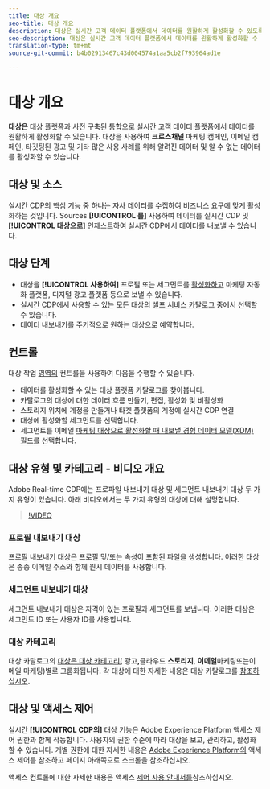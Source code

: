 ```yaml
---
title: 대상 개요
seo-title: 대상 개요
description: 대상은 실시간 고객 데이터 플랫폼에서 데이터를 원활하게 활성화할 수 있도록 대상 플랫폼과의 사전 구축된 통합입니다. Adobe의 실시간 고객 데이터 플랫폼에서 대상을 사용하여 크로스 채널 마케팅 캠페인, 이메일 캠페인, 타깃팅된 광고 및 기타 많은 사용 사례를 위해 알려진 알 수 없는 데이터를 활성화할 수 있습니다.
seo-description: 대상은 실시간 고객 데이터 플랫폼에서 데이터를 원활하게 활성화할 수 있도록 대상 플랫폼과의 사전 구축된 통합입니다. Adobe의 실시간 고객 데이터 플랫폼에서 대상을 사용하여 크로스 채널 마케팅 캠페인, 이메일 캠페인, 타깃팅된 광고 및 기타 많은 사용 사례를 위해 알려진 알 수 없는 데이터를 활성화할 수 있습니다.
translation-type: tm+mt
source-git-commit: b4b02913467c43d004574a1aa5cb2f793964ad1e

---
```



# 대상 개요

**대상은** 대상 플랫폼과 사전 구축된 통합으로 실시간 고객 데이터 플랫폼에서 데이터를 원활하게 활성화할 수 있습니다. 대상을 사용하여 **크로스채널** 마케팅 캠페인, 이메일 캠페인, 타깃팅된 광고 및 기타 많은 사용 사례를 위해 알려진 데이터 및 알 수 없는 데이터를 활성화할 수 있습니다.

## 대상 및 소스

실시간 CDP의 핵심 기능 중 하나는 자사 데이터를 수집하여 비즈니스 요구에 맞게 활성화하는 것입니다. Sources **[!UICONTROL 를]** 사용하여 데이터를 실시간 CDP 및 **[!UICONTROL 대상으로]** 인제스트하여 실시간 CDP에서 데이터를 내보낼 수 있습니다.

## 대상 단계

* 대상을 **[!UICONTROL 사용하여]** 프로필 또는 세그먼트를 [활성화하고](/help/rtcdp/destinations/activate-destinations.md) 마케팅 자동화 플랫폼, 디지털 광고 플랫폼 등으로 보낼 수 있습니다.
* 실시간 CDP에서 사용할 수 있는 모든 대상의 [셀프 서비스 카탈로그](/help/rtcdp/destinations/destinations-catalog.md) 중에서 선택할 수 있습니다.
* 데이터 내보내기를 주기적으로 원하는 대상으로 예약합니다.

## 컨트롤

대상 작업 [영역의](/help/rtcdp/destinations/destinations-workspace.md) 컨트롤을 사용하여 다음을 수행할 수 있습니다.

* 데이터를 활성화할 수 있는 대상 플랫폼 카탈로그를 찾아봅니다.
* 카탈로그의 대상에 대한 데이터 흐름 만들기, 편집, 활성화 및 비활성화
* 스토리지 위치에 계정을 만들거나 타겟 플랫폼의 계정에 실시간 CDP 연결
* 대상에 활성화할 세그먼트를 선택합니다.
* 세그먼트를 이메일 [마케팅 대상으로 활성화할 때 내보낼 경험 데이터 모델(XDM) 필드를](https://www.adobe.io/apis/experienceplatform/home/xdm/xdmservices.html#!api-specification/markdown/narrative/technical_overview/schema_registry/xdm_system/xdm_system_in_experience_platform.md) 선택합니다.

## 대상 유형 및 카테고리 - 비디오 개요

Adobe Real-time CDP에는 프로파일 내보내기 대상 및 세그먼트 내보내기 대상 두 가지 유형이 있습니다. 아래 비디오에서는 두 가지 유형의 대상에 대해 설명합니다.

>[!VIDEO](https://video.tv.adobe.com/v/29707?quality=12)

### 프로필 내보내기 대상

프로필 내보내기 대상은 프로필 및/또는 속성이 포함된 파일을 생성합니다. 이러한 대상은 종종 이메일 주소와 함께 원시 데이터를 사용합니다.

### 세그먼트 내보내기 대상

세그먼트 내보내기 대상은 자격이 있는 프로필과 세그먼트를 보냅니다. 이러한 대상은 세그먼트 ID 또는 사용자 ID를 사용합니다.

### 대상 카테고리

대상 카탈로그의 [대상은 대상 카테고리(](/help/rtcdp/destinations/destinations-catalog.md) 광고&#x200B;**,**&#x200B;클라우드 **스토리지**, **이메일**&#x200B;마케팅또는이메일 마케팅)별로 그룹화됩니다. 각 대상에 대한 자세한 내용은 대상 카탈로그를 [참조하십시오](/help/rtcdp/destinations/destinations-catalog.md).

## 대상 및 액세스 제어

실시간 **[!UICONTROL CDP의]** 대상 기능은 Adobe Experience Platform 액세스 제어 권한과 함께 작동합니다. 사용자의 권한 수준에 따라 대상을 보고, 관리하고, 활성화할 수 있습니다. 개별 권한에 대한 자세한 내용은 [Adobe Experience Platform의](https://www.adobe.io/apis/experienceplatform/home/permissions-and-sandboxes/permissions-and-sandboxes.html#!api-specification/markdown/narrative/technical_overview/access-control/access-control-overview.md) 액세스 제어를 참조하고 페이지 아래쪽으로 스크롤을 참조하십시오.

액세스 컨트롤에 대한 자세한 내용은 액세스 [제어 사용 안내서를](https://www.adobe.io/apis/experienceplatform/home/permissions-and-sandboxes/permissions-and-sandboxes.html#!api-specification/markdown/narrative/technical_overview/access-control/access-control-user-guide.md)참조하십시오.
